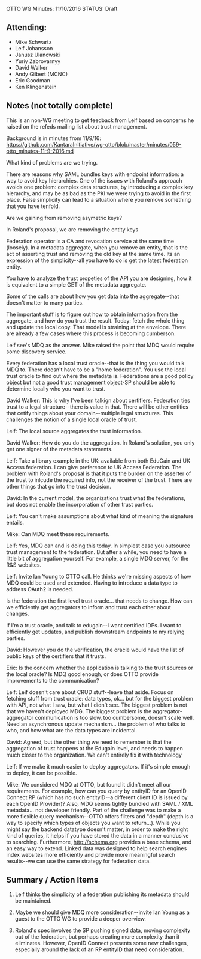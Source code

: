OTTO WG Minutes: 11/10/2016
STATUS: Draft

## Attending:
 - Mike Schwartz
 - Leif Johansson
 - Janusz Ulanowski
 - Yuriy Zabrovarnyy
 - David Walker
 - Andy Gilbert (MCNC)
 - Eric Goodman 
 - Ken Klingenstein

## Notes (not totally complete)

This is an non-WG meeting to get feedback from Leif based on concerns
he raised on the refeds mailing list about trust management.

Background is in minutes from 11/9/16:
 https://github.com/KantaraInitiative/wg-otto/blob/master/minutes/059-otto_minutes-11-9-2016.md

What kind of problems are we trying.

There are reasons why SAML bundles keys with endpoint information:
a way to avoid key hierarchies. One of the issues with Roland's approach
avoids one problem: complex data structures, by introducing a 
complex key hierarchy, and may be as bad as the PKI we were trying to
avoid in the first place. False simplicity can lead to a situation
where you remove something that you have tenfold. 

Are we gaining from removing asymetric keys? 

In Roland's proposal, we are removing the entity keys

Federation operator is a CA and revocation service at the same time 
(loosely). In a metadata aggregate, when you remove an entity,
that is the act of asserting trust and removing the old key at the 
same time. Its an expression of the simplicity--all you have to
do is get the latest federation entity.

You have to analyze the trust propeties of the API you are designing,
how it is equivalent to a simple GET of the metadata aggregate.

Some of the calls are about how you get data into the aggregate--that
doesn't matter to many parties. 

The important stuff is to figure out how to obtain information from the 
aggregate, and how do you trust the result. Today: fetch the whole thing
and update the local copy. That model is straining at the envelope. There
are already a few cases where this process is becoming cumberson. 

Leif see's MDQ as the answer. Mike raised the point that MDQ would require
some discovery service.

Every federation has a local trust oracle--that is the thing you would
talk MDQ to. There doesn't have to be a "home federation". You use the 
local trust oracle to find out where the metadata is. Federations 
are a good policy object but not a good trust management object-SP 
should be able to determine locally who you want to trust.

David Walker: This is why I've been talkign about certifiers. Federation
ties trust to a legal structure--there is value in that. There will be
other entities that cetify things about your domain--multiple legal 
structures. This challenges the notion of a single local oracle of trust.

Leif: The local source aggregates the trust information.

David Walker: How do you do the aggregation. In Roland's solution, you
only get one signer of the metadata statements.

Leif: Take a library example in the UK: available from both EduGain
and UK Access federation. I can give preference to UK Access Federation.
The problem with Roland's proposal is that it puts the burden 
on the asserter of the trust to inlcude the required info, not the 
receiver of the trust. There are other things that go into the trust
decision.

David: In the current model, the organizations trust what the federations,
but does not enable the incorporation of other trust parties.

Leif: You can't make assumptions about what kind of meaning the signature
entails.

Mike: Can MDQ meet these requirements.

Leif: Yes, MDQ can and is doing this today. In simplest case you 
outsource trust management to the federation. But after a while, you 
need to have a little bit of aggregation yourself.  For example, a 
single MDQ server, for the R&S websites. 

Leif: Invite Ian Young to OTTO call. He thinks we're missing aspects 
of how MDQ could be used and extended. Having to introduce a data type
to address OAuth2 is needed. 

Is the federation the first level trust oracle... that needs to change.
How can we efficiently get aggregators to inform and trust each other
about changes. 

If I'm a trust oracle, and talk to edugain--I want certified IDPs. 
I want to efficiently get updates, and publish downstream endpoints
to my relying parties. 

David: However you do the verification, the oracle would have the 
list of public keys of the certifiers that it trusts.

Eric: Is the concern whether the application is talking to the trust
sources or the local oracle? Is MDQ good enough, or does OTTO provide
improvements to the communication?
 
Leif: Leif doesn't care about CRUD stuff--leave that aside. Focus on 
fetching stuff from trust oracle: data types, ok... but for the 
biggest problem with API, not what I saw, but what I didn't see.
The biggest problem is not that we haven't deployed MDG. The biggest
problem is the aggregator-aggregator communication is too slow,
too cumbersome, doesn't scale well. Need an asynchronous update 
mechanism... the problem of who talks to who, and how what are the
data types are incidental.

David: Agreed, but the other thing we need to remember is that the 
aggregation of trust happens at the Edugain level, and needs to 
happen much closer to the organization. We can't entirely fix it with
technology

Leif: If we make it much easier to deploy aggregators. If it's simple
enough to deploy, it can be possible.

Mike: We considered MDQ at OTTO, but found it didn't meet all our 
requirements. For example, how can you query by entityID for an
OpenID Connect RP (which has no such entityID--a different client ID 
is issued by each OpenID Provider)? Also, MDQ seems tightly bundled
with SAML / XML metadata... not developer friendly. Part of the 
challenge was to make a more flexible query mechanism--OTTO offers
filters and "depth" (depth is a way to specify which types of objects
you want to return...). While you might say the backend datatype doesn't
matter, in order to make the right kind of queries, it helps if you
have stored the data in a manner condusive to searching. Furthermore,
http://schema.org provides a base schema, and an easy way to extend.
Linked data was designed to help search engines index websites more
efficiently and provide more meaningful search results--we can use the 
same strategy for federation data.

## Summary / Action Items

1. Leif thinks the simplicity of a federation publishing its metadata
should be maintained.

2. Maybe we should give MDQ more consideration--invite Ian Young as a 
guest to the OTTO WG to provide a deeper overview.

3. Roland's spec involves the SP pushing signed data, moving complexity
out of the federation, but perhaps creating more complexity than it
eliminates. However, OpenID Connect presents some new challenges,
especially around the lack of an RP entityID that need consideration.






